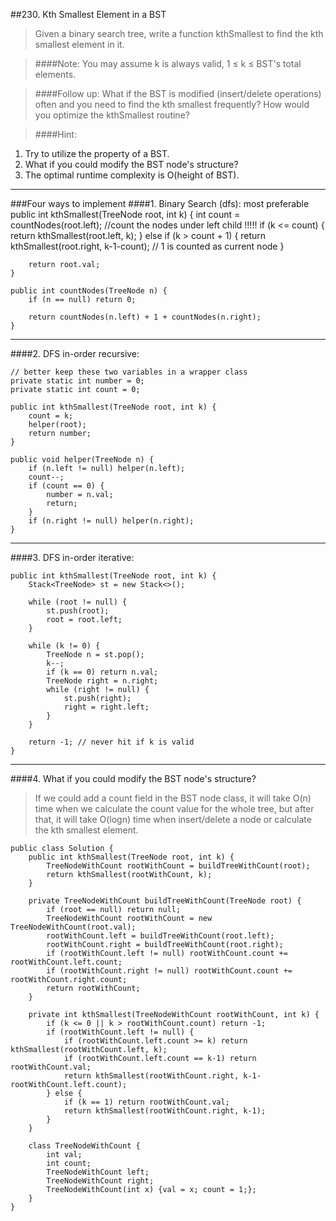 ##230. Kth Smallest Element in a BST

> Given a binary search tree, write a function kthSmallest to find the kth smallest element in it.

> ####Note: 
 You may assume k is always valid, 1 ≤ k ≤ BST's total elements.

> ####Follow up:
 What if the BST is modified (insert/delete operations) often and you need to find the kth smallest frequently? How would you optimize the kthSmallest routine?

>####Hint:
>
1. Try to utilize the property of a BST.
2. What if you could modify the BST node's structure?
3. The optimal runtime complexity is O(height of BST).

---

###Four ways to implement
####1. Binary Search (dfs): most preferable
     public int kthSmallest(TreeNode root, int k) {
        int count = countNodes(root.left);              //count the nodes under left child !!!!! 
        if (k <= count) {
            return kthSmallest(root.left, k);
        } else if (k > count + 1) {
            return kthSmallest(root.right, k-1-count); // 1 is counted as current node
        }

        return root.val;
    }

    public int countNodes(TreeNode n) {
        if (n == null) return 0;

        return countNodes(n.left) + 1 + countNodes(n.right);
    }
    
---
####2. DFS in-order recursive:

    // better keep these two variables in a wrapper class
    private static int number = 0;
    private static int count = 0;

    public int kthSmallest(TreeNode root, int k) {
        count = k;
        helper(root);
        return number;
    }

    public void helper(TreeNode n) {
        if (n.left != null) helper(n.left);
        count--;
        if (count == 0) {
            number = n.val;
            return;
        }
        if (n.right != null) helper(n.right);
    }

---
####3. DFS in-order iterative:

    public int kthSmallest(TreeNode root, int k) {
        Stack<TreeNode> st = new Stack<>();

        while (root != null) {
            st.push(root);
            root = root.left;
        }

        while (k != 0) {
            TreeNode n = st.pop();
            k--;
            if (k == 0) return n.val;
            TreeNode right = n.right;
            while (right != null) {
                st.push(right);
                right = right.left;
            }
        }

        return -1; // never hit if k is valid
    }
    
---

####4. What if you could modify the BST node's structure?
> If we could add a count field in the BST node class, it will take O(n) time when we calculate the count value for the whole tree, but after that, it will take O(logn) time when insert/delete a node or calculate the kth smallest element.

    public class Solution {
        public int kthSmallest(TreeNode root, int k) {
            TreeNodeWithCount rootWithCount = buildTreeWithCount(root);
            return kthSmallest(rootWithCount, k);
        }

        private TreeNodeWithCount buildTreeWithCount(TreeNode root) {
            if (root == null) return null;
            TreeNodeWithCount rootWithCount = new TreeNodeWithCount(root.val);
            rootWithCount.left = buildTreeWithCount(root.left);
            rootWithCount.right = buildTreeWithCount(root.right);
            if (rootWithCount.left != null) rootWithCount.count += rootWithCount.left.count;
            if (rootWithCount.right != null) rootWithCount.count += rootWithCount.right.count;
            return rootWithCount;
        }

        private int kthSmallest(TreeNodeWithCount rootWithCount, int k) {
            if (k <= 0 || k > rootWithCount.count) return -1;
            if (rootWithCount.left != null) {
                if (rootWithCount.left.count >= k) return kthSmallest(rootWithCount.left, k);
                if (rootWithCount.left.count == k-1) return rootWithCount.val;
                return kthSmallest(rootWithCount.right, k-1-rootWithCount.left.count);
            } else {
                if (k == 1) return rootWithCount.val;
                return kthSmallest(rootWithCount.right, k-1);
            }
        }

        class TreeNodeWithCount {
            int val;
            int count;
            TreeNodeWithCount left;
            TreeNodeWithCount right;
            TreeNodeWithCount(int x) {val = x; count = 1;};
        }
    }
    
